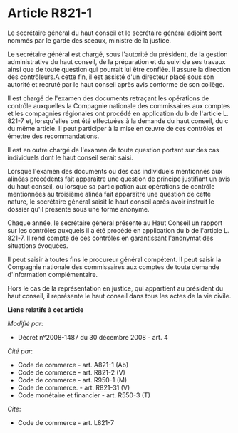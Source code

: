 # Article R821-1

Le secrétaire général du haut conseil et le secrétaire général adjoint sont nommés par le garde des sceaux, ministre de la
justice. 

Le secrétaire général est chargé, sous l'autorité du président, de la gestion administrative du haut conseil, de la
préparation et du suivi de ses travaux ainsi que de toute question qui pourrait lui être confiée. Il assure la direction des
contrôleurs.A cette fin, il est assisté d'un directeur placé sous son autorité et recruté par le haut conseil après avis
conforme de son collège. 

Il est chargé de l'examen des documents retraçant les opérations de contrôle auxquelles la Compagnie nationale des
commissaires aux comptes et les compagnies régionales ont procédé en application du b de l'article L. 821-7 et, lorsqu'elles
ont été effectuées à la demande du haut conseil, du c du même article. Il peut participer à la mise en œuvre de ces contrôles
et émettre des recommandations. 

Il est en outre chargé de l'examen de toute question portant sur des cas individuels dont le haut conseil serait saisi. 

Lorsque l'examen des documents ou des cas individuels mentionnés aux alinéas précédents fait apparaître une question de
principe justifiant un avis du haut conseil, ou lorsque sa participation aux opérations de contrôle mentionnées au troisième
alinéa fait apparaître une question de cette nature, le secrétaire général saisit le haut conseil après avoir instruit le
dossier qu'il présente sous une forme anonyme. 

Chaque année, le secrétaire général présente au Haut Conseil un rapport sur les contrôles auxquels il a été procédé en
application du b de l'article L. 821-7. Il rend compte de ces contrôles en garantissant l'anonymat des situations évoquées. 

Il peut saisir à toutes fins le procureur général compétent. Il peut saisir la Compagnie nationale des commissaires aux
comptes de toute demande d'information complémentaire. 

Hors le cas de la représentation en justice, qui appartient au président du haut conseil, il représente le haut conseil dans
tous les actes de la vie civile.

**Liens relatifs à cet article**

_Modifié par_:

  - Décret n°2008-1487 du 30 décembre 2008 - art. 4

_Cité par_:

  - Code de commerce - art. A821-1 (Ab)
  - Code de commerce - art. R821-2 (V)
  - Code de commerce - art. R950-1 (M)
  - Code de commerce. - art. R821-31 (V)
  - Code monétaire et financier - art. R550-3 (T)

_Cite_:

  - Code de commerce - art. L821-7
